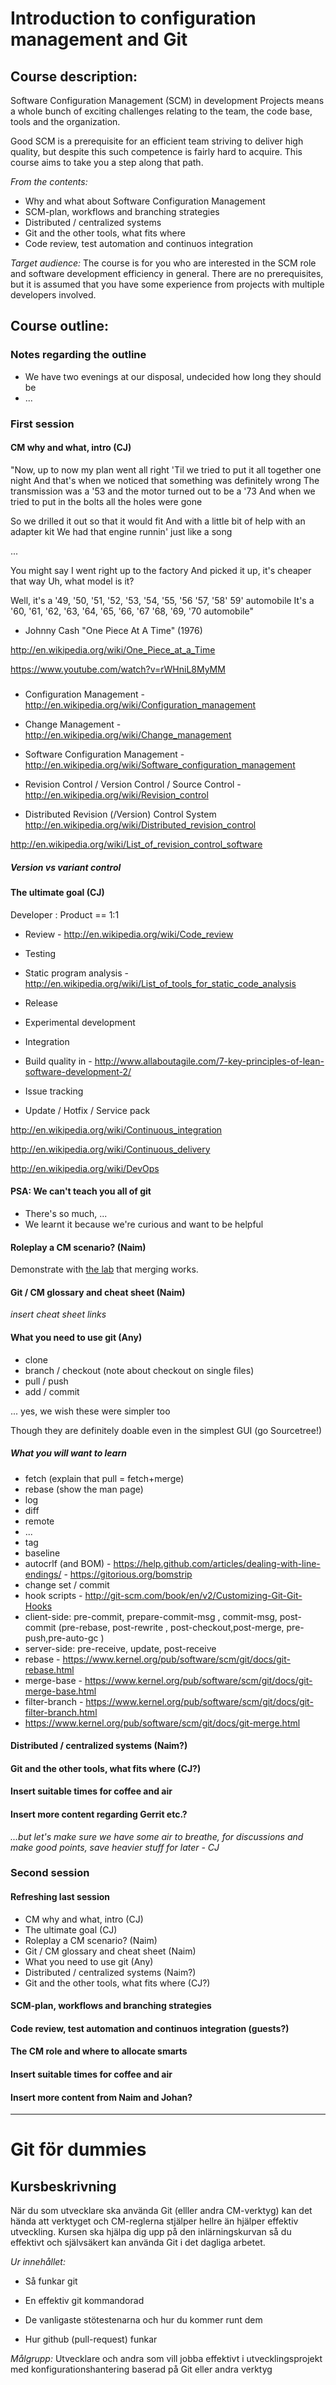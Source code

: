 
# Introduction to configuration management and Git

## Course description:

Software Configuration Management (SCM) in development Projects means a
whole bunch of exciting challenges relating to the team, the code base,
tools and the organization.

Good SCM is a prerequisite for an efficient team striving to deliver 
high quality, but despite this such competence is fairly hard to 
acquire. This course aims to take you a step along that path.

*From the contents:*

* Why and what about Software Configuration Management
* SCM-plan, workflows and branching strategies
* Distributed / centralized systems
* Git and the other tools, what fits where
* Code review, test automation and continuos integration

*Target audience:* The course is for you who are interested in the SCM role
and software development efficiency in general. There are no 
prerequisites, but it is assumed that you have some experience from 
projects with multiple developers involved.


## Course outline:

### Notes regarding the outline

* We have two evenings at our disposal, undecided how long they should be
* ...


### First session

#### CM why and what, intro (CJ)

"Now, up to now my plan went all right
'Til we tried to put it all together one night
And that's when we noticed that something was definitely wrong
The transmission was a '53 and the motor turned out to be a '73
And when we tried to put in the bolts all the holes were gone

So we drilled it out so that it would fit
And with a little bit of help with an adapter kit
We had that engine runnin' just like a song

...

You might say I went right up to the factory
And picked it up, it's cheaper that way
Uh, what model is it?

Well, it's a '49, '50, '51, '52, '53, '54, '55, '56
'57, '58' 59' automobile
It's a '60, '61, '62, '63, '64, '65, '66, '67
'68, '69, '70 automobile"

- Johnny Cash "One Piece At A Time" (1976)

http://en.wikipedia.org/wiki/One_Piece_at_a_Time

https://www.youtube.com/watch?v=rWHniL8MyMM


##### 

* Configuration Management - http://en.wikipedia.org/wiki/Configuration_management

* Change Management - http://en.wikipedia.org/wiki/Change_management

* Software Configuration Management - http://en.wikipedia.org/wiki/Software_configuration_management

* Revision Control / Version Control / Source Control - http://en.wikipedia.org/wiki/Revision_control

* Distributed Revision (/Version) Control System  http://en.wikipedia.org/wiki/Distributed_revision_control

http://en.wikipedia.org/wiki/List_of_revision_control_software


##### Version vs variant control


#### The ultimate goal (CJ)

Developer : Product == 1:1

* Review - http://en.wikipedia.org/wiki/Code_review

* Testing

* Static program analysis - http://en.wikipedia.org/wiki/List_of_tools_for_static_code_analysis

* Release

* Experimental development

* Integration

* Build quality in - http://www.allaboutagile.com/7-key-principles-of-lean-software-development-2/

* Issue tracking

* Update / Hotfix / Service pack



http://en.wikipedia.org/wiki/Continuous_integration

http://en.wikipedia.org/wiki/Continuous_delivery

http://en.wikipedia.org/wiki/DevOps


#### PSA: We can't teach you all of git

* There's so much, ...
* We learnt it because we're curious and want to be helpful


#### Roleplay a CM scenario? (Naim)

Demonstrate with [the lab](lab) that merging works.


#### Git / CM glossary and cheat sheet (Naim)

*insert cheat sheet links*


#### What you need to use git (Any)

* clone
* branch / checkout (note about checkout on single files)
* pull / push
* add / commit

... yes, we wish these were simpler too

Though they are definitely doable even in the simplest GUI (go Sourcetree!)

##### What you will want to learn

* fetch (explain that pull = fetch+merge)
* rebase (show the man page)
* log
* diff
* remote 
* ...
* tag
* baseline
* autocrlf (and BOM) - https://help.github.com/articles/dealing-with-line-endings/ - https://gitorious.org/bomstrip 
* change set / commit
* hook scripts - http://git-scm.com/book/en/v2/Customizing-Git-Git-Hooks
 * client-side: pre-commit,     prepare-commit-msg , commit-msg, post-commit (pre-rebase, post-rewrite , post-checkout,post-merge, pre-push,pre-auto-gc  ) 
 * server-side: pre-receive, update, post-receive
* rebase - https://www.kernel.org/pub/software/scm/git/docs/git-rebase.html
* merge-base - https://www.kernel.org/pub/software/scm/git/docs/git-merge-base.html
* filter-branch  - https://www.kernel.org/pub/software/scm/git/docs/git-filter-branch.html
* https://www.kernel.org/pub/software/scm/git/docs/git-merge.html


#### Distributed / centralized systems (Naim?)


#### Git and the other tools, what fits where (CJ?)

#### Insert suitable times for coffee and air

#### Insert more content regarding Gerrit etc.?

*...but let's make sure we have some air to breathe,
for discussions and make good points, save heavier
stuff for later - CJ*


### Second session

#### Refreshing last session

* CM why and what, intro (CJ)
* The ultimate goal (CJ)
* Roleplay a CM scenario? (Naim)
* Git / CM glossary and cheat sheet (Naim)
* What you need to use git (Any)
* Distributed / centralized systems (Naim?)
* Git and the other tools, what fits where (CJ?)


#### SCM-plan, workflows and branching strategies 

#### Code review, test automation and continuos integration (guests?)

#### The CM role and where to allocate smarts

#### Insert suitable times for coffee and air

#### Insert more content from Naim and Johan?

---

# Git för dummies

## Kursbeskrivning

När du som utvecklare ska använda Git (elller andra CM-verktyg) kan det
hända att verktyget och CM-reglerna stjälper hellre än hjälper effektiv
utveckling. Kursen ska hjälpa dig upp på den inlärningskurvan så du
effektivt och självsäkert kan använda Git i det dagliga arbetet.

*Ur innehållet:* 

 * Så funkar git 
 
 * En effektiv git kommandorad 

 * De vanligaste stötestenarna och hur du kommer runt dem 

 * Hur github (pull-request) funkar

*Målgrupp:* Utvecklare och andra som vill jobba effektivt i
utvecklingsprojekt med konfigurationshantering baserad på Git eller
andra verktyg
